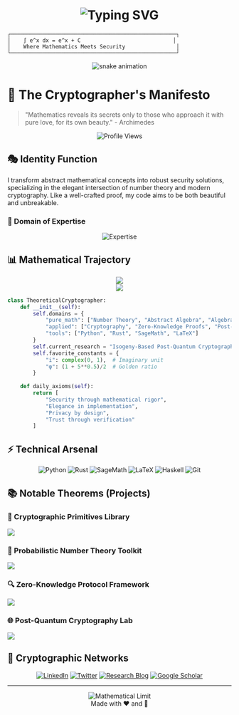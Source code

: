 <h1 align="center">
  <img src="https://readme-typing-svg.herokuapp.com?font=Fira+Code&size=32&duration=3000&pause=1000&color=00F701&center=true&vCenter=true&random=false&width=600&lines=Welcome+to+crypt0-wizard's+Realm+%F0%9F%94%AE;Where+Math+Meets+Magic+%E2%9C%A8;Security+Through+Mathematics+%F0%9F%94%90" alt="Typing SVG" />
</h1>

```ascii-art
┌────────────────────────────────────────────────────┐
│    ∫ e^x dx = e^x + C                             │
│    Where Mathematics Meets Security                │
└────────────────────────────────────────────────────┘
```

<div align="center">
  <img src="https://github.com/crypt0-wizard/crypt0-wizard/blob/output/github-contribution-grid-snake-dark.svg" alt="snake animation" />
</div>

# 🧮 The Cryptographer's Manifesto

> "Mathematics reveals its secrets only to those who approach it with pure love, for its own beauty." - Archimedes

<div align="center">
  <img src="https://komarev.com/ghpvc/?username=crypt0-wizard&style=flat-square&color=00ff00" alt="Profile Views" />
</div>

## 🎭 Identity Function

I transform abstract mathematical concepts into robust security solutions, specializing in the elegant intersection of number theory and modern cryptography. Like a well-crafted proof, my code aims to be both beautiful and unbreakable.

### 🌟 Domain of Expertise
<div align="center">
  <img src="https://readme-typing-svg.herokuapp.com?font=Fira+Code&size=24&duration=2000&pause=1000&color=00F701&center=true&vCenter=true&random=false&width=500&lines=Advanced+Cryptographic+Protocols;Algebraic+Number+Theory;Zero-Knowledge+Proofs;Post-Quantum+Cryptography;Computational+Number+Theory" alt="Expertise" />
</div>

## 📊 Mathematical Trajectory
<div align="center">
  <img src="https://github-readme-stats.vercel.app/api?username=crypt0-wizard&show_icons=true&theme=matrix&bg_color=0d1117&hide_border=true" />
  <br/>
  <img src="https://github-readme-streak-stats.herokuapp.com/?user=crypt0-wizard&theme=matrix&background=0d1117&hide_border=true" />
</div>

```python
class TheoreticalCryptographer:
    def __init__(self):
        self.domains = {
            "pure_math": ["Number Theory", "Abstract Algebra", "Algebraic Geometry"],
            "applied": ["Cryptography", "Zero-Knowledge Proofs", "Post-Quantum Systems"],
            "tools": ["Python", "Rust", "SageMath", "LaTeX"]
        }
        self.current_research = "Isogeny-Based Post-Quantum Cryptography"
        self.favorite_constants = {
            "i": complex(0, 1),  # Imaginary unit
            "φ": (1 + 5**0.5)/2  # Golden ratio
        }
    
    def daily_axioms(self):
        return [
            "Security through mathematical rigor",
            "Elegance in implementation",
            "Privacy by design",
            "Trust through verification"
        ]
```

## ⚡ Technical Arsenal
<div align="center">
  
![Python](https://img.shields.io/badge/-Python-3776AB?style=for-the-badge&logo=Python&logoColor=white)
![Rust](https://img.shields.io/badge/-Rust-000000?style=for-the-badge&logo=Rust&logoColor=white)
![SageMath](https://img.shields.io/badge/-SageMath-000000?style=for-the-badge)
![LaTeX](https://img.shields.io/badge/-LaTeX-008080?style=for-the-badge&logo=LaTeX&logoColor=white)
![Haskell](https://img.shields.io/badge/-Haskell-5D4F85?style=for-the-badge&logo=haskell&logoColor=white)
![Git](https://img.shields.io/badge/-Git-F05032?style=for-the-badge&logo=git&logoColor=white)

</div>

## 📚 Notable Theorems (Projects)

### 🔐 Cryptographic Primitives Library
<img src="https://readme-typing-svg.herokuapp.com?font=Fira+Code&size=14&duration=2000&pause=1000&color=00F701&vCenter=true&random=false&width=500&lines=ECDSA%3A+(r%2C+s)+%3D+(k%E2%8B%85G_x+mod+n%2C+k%5E%7B-1%7D(z+%2B+r%E2%8B%85d_A)+mod+n)" />

### 🎲 Probabilistic Number Theory Toolkit
<img src="https://readme-typing-svg.herokuapp.com?font=Fira+Code&size=14&duration=2000&pause=1000&color=00F701&vCenter=true&random=false&width=500&lines=%CF%80(x)+%E2%89%88+x%2Fln(x)+(Prime+Number+Theorem)" />

### 🔍 Zero-Knowledge Protocol Framework
<img src="https://readme-typing-svg.herokuapp.com?font=Fira+Code&size=14&duration=2000&pause=1000&color=00F701&vCenter=true&random=false&width=500&lines=%E2%88%80x+%E2%88%88+L%2C+%E2%88%83w+%3A+V(x%2C+%CF%80(x%2Cw))+%3D+1" />

### 🌐 Post-Quantum Cryptography Lab
<img src="https://readme-typing-svg.herokuapp.com?font=Fira+Code&size=14&duration=2000&pause=1000&color=00F701&vCenter=true&random=false&width=500&lines=SIDH%3A+j(E_A)+%3D+j(E%2F%E2%9F%A8P_A+%2B+%5Bk_A%5DQ_A%E2%9F%A9)" />

## 🤝 Cryptographic Networks

<div align="center">
  
[![LinkedIn](https://img.shields.io/badge/-LinkedIn-0077B5?style=for-the-badge&logo=LinkedIn&logoColor=white)](YOUR_LINKEDIN)
[![Twitter](https://img.shields.io/badge/-Twitter-1DA1F2?style=for-the-badge&logo=Twitter&logoColor=white)](YOUR_TWITTER)
[![Research Blog](https://img.shields.io/badge/-Research_Blog-FF4088?style=for-the-badge&logo=Hugo&logoColor=white)](YOUR_BLOG)
[![Google Scholar](https://img.shields.io/badge/-Google_Scholar-4285F4?style=for-the-badge&logo=google-scholar&logoColor=white)](YOUR_SCHOLAR)

</div>

---

<div align="center">
  <img src="https://readme-typing-svg.herokuapp.com?font=Fira+Code&size=14&duration=3000&pause=1000&color=00F701&center=true&vCenter=true&random=false&width=600&lines=%E2%88%80%CE%B5%3E0%2C+%E2%88%83%CE%B4%3E0%3A+%7Cx-a%7C%3C%CE%B4+%E2%9F%B9+%7Cf(x)-L%7C%3C%CE%B5;The+limit+of+our+knowledge+approaches+truth" alt="Mathematical Limit" />
</div>

<div align="center">
  Made with ❤️ and 🔢
</div>
